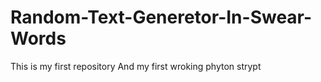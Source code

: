 # Random-Text-Generetor-In-Swear- Words
This is my first repository And my first wroking phyton strypt 
